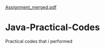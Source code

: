 [Assignment_merged.pdf](https://github.com/Shibun01/Java-Practical-Codes/files/9289848/Assignment_merged.pdf)
# Java-Practical-Codes
Practical codes that i performed

